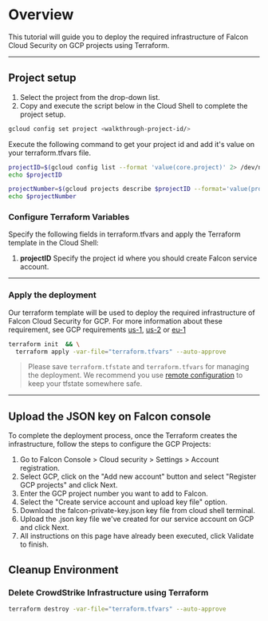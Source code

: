 # Overview

<walkthrough-tutorial-duration duration="10"></walkthrough-tutorial-duration>

This tutorial will guide you to deploy the required infrastructure of Falcon Cloud Security on GCP projects using Terraform.

--------------------------------

## Project setup

1. Select the project from the drop-down list.
2. Copy and execute the script below in the Cloud Shell to complete the project setup.

<walkthrough-project-setup></walkthrough-project-setup>

```sh
gcloud config set project <walkthrough-project-id/>
```

Execute the following command to get your project id and add it's value on your <walkthrough-editor-open-file filePath="terraform.tfvars">terraform.tfvars</walkthrough-editor-open-file> file.

```sh
projectID=$(gcloud config list --format 'value(core.project)' 2> /dev/null)
echo $projectID
```

```sh
projectNumber=$(gcloud projects describe $projectID --format='value(projectNumber)')
echo $projectNumber
```

### Configure Terraform Variables

Specify the following fields in <walkthrough-editor-open-file filePath="terraform.tfvars">terraform.tfvars</walkthrough-editor-open-file> and apply the Terraform template in the Cloud Shell:

1. **projectID** Specify the project id where you should create Falcon service account.

--------------------------------

### Apply the deployment

Our terraform template will be used to deploy the required infrastructure of Falcon Cloud Security for GCP. For more information about these requirement, see GCP requirements [us-1](https://falcon.crowdstrike.com/documentation/page/c9209855/register-a-gcp-account), [us-2](https://falcon.us-2.crowdstrike.com/documentation/page/c9209855/register-a-gcp-account) or [eu-1](https://falcon.eu-1.crowdstrike.com/documentation/page/c9209855/register-a-gcp-account)  

```sh
terraform init  && \
  terraform apply -var-file="terraform.tfvars" --auto-approve
```

> Please save `terraform.tfstate` and `terraform.tfvars` for managing the deployment. We recommend you use [remote configuration](https://developer.hashicorp.com/terraform/language/backend/remote) to keep your tfstate somewhere safe.

--------------------------------

## Upload the JSON key on Falcon console

To complete the deployment process, once the Terraform creates the infrastructure, follow the steps to configure the GCP Projects:

1. Go to Falcon Console > Cloud security > Settings > Account registration.
2. Select GCP, click on the "Add new account" button and select "Register GCP projects" and click Next.
3. Enter the GCP project number you want to add to Falcon.
4. Select the "Create service account and upload key file" option.
5. Download the falcon-private-key.json key file from cloud shell terminal.
6. Upload the .json key file we've created for our service account on GCP and click Next.
7. All instructions on this page have already been executed, click Validate to finish.

## Cleanup Environment

### Delete CrowdStrike Infrastructure using Terraform

```sh
terraform destroy -var-file="terraform.tfvars" --auto-approve
```
